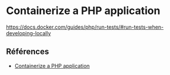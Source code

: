# Containerize a PHP application


https://docs.docker.com/guides/php/run-tests/#run-tests-when-developing-locally

## Références

- [Containerize a PHP application](https://docs.docker.com/guides/php/containerize/)